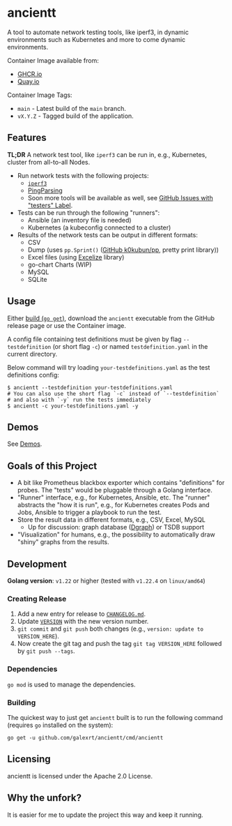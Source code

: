 # ancientt

A tool to automate network testing tools, like iperf3, in dynamic environments such as Kubernetes and more to come dynamic environments.

Container Image available from:

* [GHCR.io](https://github.com/users/galexrt/packages/container/package/ancientt)
* [Quay.io](https://quay.io/repository/galexrt/ancientt?tab=tags)

Container Image Tags:

* `main` - Latest build of the `main` branch.
* `vX.Y.Z` - Tagged build of the application.

## Features

**TL;DR** A network test tool, like `iperf3` can be run in, e.g., Kubernetes, cluster from all-to-all Nodes.

* Run network tests with the following projects:
  * [`iperf3`](https://iperf.fr/)
  * [PingParsing](https://github.com/thombashi/pingparsing)
  * Soon more tools will be available as well, see [GitHub Issues with "testers" Label](https://github.com/galexrt/ancientt/issues?utf8=%E2%9C%93&q=is%3Aissue+is%3Aopen+label%3Atesters+).
* Tests can be run through the following "runners":
  * Ansible (an inventory file is needed)
  * Kubernetes (a kubeconfig connected to a cluster)
* Results of the network tests can be output in different formats:
  * CSV
  * Dump (uses `pp.Sprint()` ([GitHub k0kubun/pp](https://github.com/k0kubun/pp), pretty print library))
  * Excel files (using [Excelize](https://github.com/qax-os/excelize) library)
  * go-chart Charts (WIP)
  * MySQL
  * SQLite

## Usage

Either [build (`go get`)](#building), download the `ancientt` executable from the GitHub release page or use the Container image.

A config file containing test definitions must be given by flag `--testdefinition` (or short flag `-c`) or named `testdefinition.yaml` in the current directory.

Below command will try loading `your-testdefinitions.yaml` as the test definitions config:

```shell
$ ancientt --testdefinition your-testdefinitions.yaml
# You can also use the short flag `-c` instead of `--testdefinition`
# and also with `-y` run the tests immediately
$ ancientt -c your-testdefinitions.yaml -y
```

## Demos

See [Demos](docs/demos.md).

## Goals of this Project

* A bit like Prometheus blackbox exporter which contains "definitions" for probes. The "tests" would be pluggable through a Golang interface.
* "Runner" interface, e.g., for Kubernetes, Ansible, etc. The "runner" abstracts the "how it is run", e.g., for Kubernetes creates Pods and Jobs, Ansible to trigger a playbook to run the test.
* Store the result data in different formats, e.g., CSV, Excel, MySQL
  * Up for discussion: graph database ([Dgraph](https://dgraph.io/)) or TSDB support
* "Visualization" for humans, e.g., the possibility to automatically draw "shiny" graphs from the results.

## Development

**Golang version**: `v1.22` or higher (tested with `v1.22.4` on `linux/amd64`)

### Creating Release

1. Add a new entry for release to [`CHANGELOG.md`](CHANGELOG.md).
2. Update [`VERSION`](VERSION) with the new version number.
3. `git commit` and `git push` both changes (e.g., `version: update to VERSION_HERE`).
4. Now create the git tag and push the tag `git tag VERSION_HERE` followed by `git push --tags`.

### Dependencies

`go mod` is used to manage the dependencies.

### Building

The quickest way to just get `ancientt` built is to run the following command (requires `go` installed on the system):

```console
go get -u github.com/galexrt/ancientt/cmd/ancientt
```

## Licensing

ancientt is licensed under the Apache 2.0 License.

## Why the unfork?

It is easier for me to update the project this way and keep it running.
